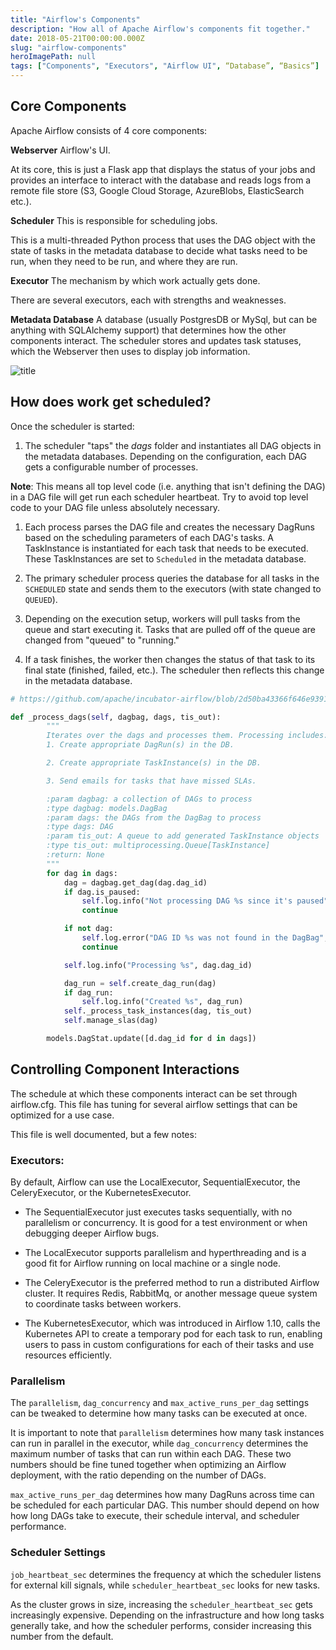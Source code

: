 ```yaml
---
title: "Airflow's Components"
description: "How all of Apache Airflow's components fit together."
date: 2018-05-21T00:00:00.000Z
slug: "airflow-components"
heroImagePath: null
tags: ["Components", "Executors", "Airflow UI", “Database”, “Basics”]
---
```


## Core Components

Apache Airflow consists of 4 core components:

**Webserver** Airflow's UI.

At its core, this is just a Flask app that displays the status of your jobs and provides an interface to interact with the database and reads logs from a remote file store (S3, Google Cloud Storage, AzureBlobs, ElasticSearch etc.).

**Scheduler** This is responsible for scheduling jobs.

This is a multi-threaded Python process that uses the DAG object with the state of tasks in the metadata database to decide what tasks need to be run, when they need to be run, and where they are run.

**Executor** The mechanism by which work actually gets done.

There are several executors, each with strengths and weaknesses.

**Metadata Database** A database (usually PostgresDB or MySql, but can be anything with SQLAlchemy support) that determines how the other components interact. The scheduler stores and updates task statuses, which the Webserver then uses to display job information.

![title](https://assets2.astronomer.io/main/guides/airflow_component_relationship_fixed.png)

## How does work get scheduled?

Once the scheduler is started:

1. The scheduler "taps" the _dags_ folder and instantiates all DAG objects in the metadata databases. Depending on the configuration, each DAG gets a configurable number of processes.

  **Note**: This means all top level code (i.e. anything that isn't defining the DAG) in a DAG file will get run each scheduler heartbeat. Try to avoid top level code to your DAG file unless absolutely necessary.

1. Each process parses the DAG file and creates the necessary DagRuns based on the scheduling parameters of each DAG's tasks. A TaskInstance is instantiated for each task that needs to be executed. These TaskInstances are set to `Scheduled` in the metadata database.

1. The primary scheduler process queries the database for all tasks in the `SCHEDULED` state and sends them to the executors (with state changed to `QUEUED`).

1. Depending on the execution setup, workers will pull tasks from the queue and start executing it. Tasks that are pulled off of the queue are changed from "queued" to "running."

1. If a task finishes, the worker then changes the status of that task to its final state (finished, failed, etc.). The scheduler then reflects this change in the metadata database.

```python
# https://github.com/apache/incubator-airflow/blob/2d50ba43366f646e9391a981083623caa12e8967/airflow/jobs.py#L1386

def _process_dags(self, dagbag, dags, tis_out):
        """
        Iterates over the dags and processes them. Processing includes:
        1. Create appropriate DagRun(s) in the DB.

        2. Create appropriate TaskInstance(s) in the DB.

        3. Send emails for tasks that have missed SLAs.

        :param dagbag: a collection of DAGs to process
        :type dagbag: models.DagBag
        :param dags: the DAGs from the DagBag to process
        :type dags: DAG
        :param tis_out: A queue to add generated TaskInstance objects
        :type tis_out: multiprocessing.Queue[TaskInstance]
        :return: None
        """
        for dag in dags:
            dag = dagbag.get_dag(dag.dag_id)
            if dag.is_paused:
                self.log.info("Not processing DAG %s since it's paused", dag.dag_id)
                continue

            if not dag:
                self.log.error("DAG ID %s was not found in the DagBag", dag.dag_id)
                continue

            self.log.info("Processing %s", dag.dag_id)

            dag_run = self.create_dag_run(dag)
            if dag_run:
                self.log.info("Created %s", dag_run)
            self._process_task_instances(dag, tis_out)
            self.manage_slas(dag)

        models.DagStat.update([d.dag_id for d in dags])
```

## Controlling Component Interactions

The schedule at which these components interact can be set through airflow.cfg. This file has tuning for several airflow settings that can be optimized for a use case.

This file is well documented, but a few notes:

### Executors:

By default, Airflow can use the LocalExecutor, SequentialExecutor, the CeleryExecutor, or the KubernetesExecutor.

- The SequentialExecutor just executes tasks sequentially, with no parallelism or concurrency. It is good for a test environment or when debugging deeper Airflow bugs.

- The LocalExecutor supports parallelism and hyperthreading and is a good fit for Airflow running on local machine or a single node.

- The CeleryExecutor is the preferred method to run a distributed Airflow cluster. It requires Redis, RabbitMq, or another message queue system to coordinate tasks between workers.

- The KubernetesExecutor, which was introduced in Airflow 1.10, calls the Kubernetes API to create a temporary pod for each task to run, enabling users to pass in custom configurations for each of their tasks and use resources efficiently.

### Parallelism

The `parallelism`, `dag_concurrency` and `max_active_runs_per_dag` settings can be tweaked to determine how many tasks can be executed at once.

It is important to note that `parallelism` determines how many task instances can run in parallel in the executor, while `dag_concurrency` determines the maximum number of tasks that can run within each DAG. These two numbers should be fine tuned together when optimizing an Airflow deployment, with the ratio depending on the number of DAGs.

`max_active_runs_per_dag` determines how many DagRuns across time can be scheduled for each particular DAG. This number should depend on how how long DAGs take to execute, their schedule interval, and scheduler performance.

### Scheduler Settings

`job_heartbeat_sec` determines the frequency at which the scheduler listens for external kill signals,  while `scheduler_heartbeat_sec` looks for new tasks.

As the cluster grows in size, increasing the `scheduler_heartbeat_sec` gets increasingly expensive. Depending on the infrastructure and how long tasks generally take, and how the scheduler performs, consider increasing this number from the default.
